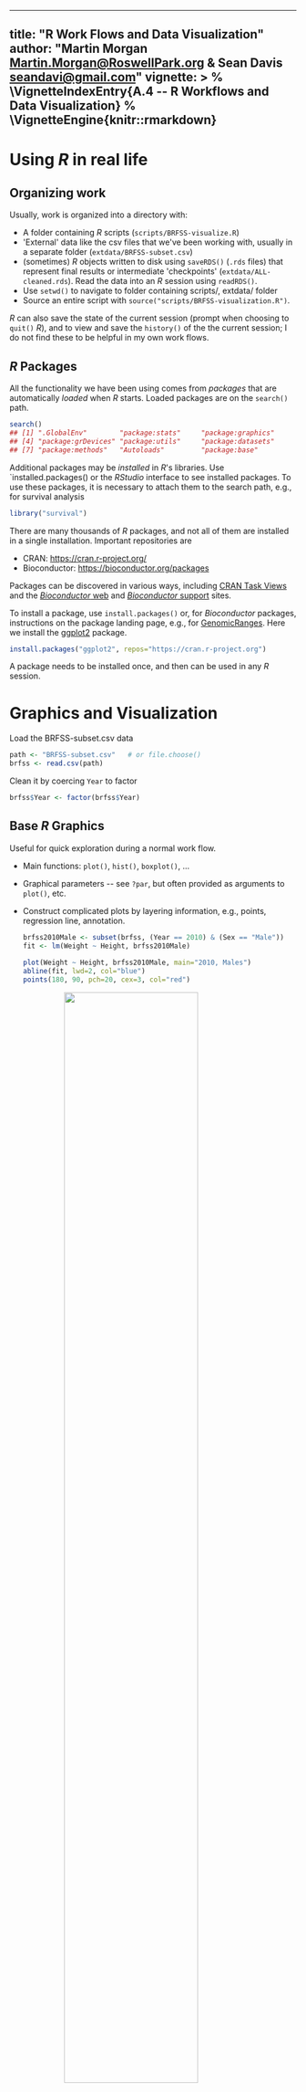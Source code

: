 
---
title: "R Work Flows and Data Visualization"
author: "Martin Morgan <Martin.Morgan@RoswellPark.org> & Sean Davis <seandavi@gmail.com>"
vignette: >
  % \VignetteIndexEntry{A.4 -- R Workflows and Data Visualization}
  % \VignetteEngine{knitr::rmarkdown}
---



# Using _R_ in real life

## Organizing work

Usually, work is organized into a directory with:

- A folder containing _R_ scripts (`scripts/BRFSS-visualize.R`)
- 'External' data like the csv files that we've been working with,
  usually in a separate folder (`extdata/BRFSS-subset.csv`)
- (sometimes) _R_ objects written to disk using `saveRDS()` (`.rds`
  files) that represent final results or intermediate 'checkpoints'
  (`extdata/ALL-cleaned.rds`). Read the data into an _R_ session using
  `readRDS()`.
- Use `setwd()` to navigate to folder containing scripts/, extdata/ folder
- Source an entire script with `source("scripts/BRFSS-visualization.R")`.
  
_R_ can also save the state of the current session (prompt when
choosing to `quit()` _R_), and to view and save the `history()` of the
the current session; I do not find these to be helpful in my own work
flows.

## _R_ Packages

All the functionality we have been using comes from _packages_
that are automatically _loaded_ when _R_ starts. Loaded packages are on
the `search()` path.


```r
search()
## [1] ".GlobalEnv"        "package:stats"     "package:graphics" 
## [4] "package:grDevices" "package:utils"     "package:datasets" 
## [7] "package:methods"   "Autoloads"         "package:base"
```

Additional packages may be _installed_ in _R_'s libraries. Use
`installed.packages() or the _RStudio_ interface to see installed
packages. To use these packages, it is necessary to attach them to the
search path, e.g., for survival analysis


```r
library("survival")
```

There are many thousands of _R_ packages, and not all of them are
installed in a single installation. Important repositories are

- CRAN: https://cran.r-project.org/
- Bioconductor: https://bioconductor.org/packages

Packages can be discovered in various ways, including
[CRAN Task Views][] and the [_Bioconductor_ web][] and
[_Bioconductor_ support][] sites.

To install a package, use `install.packages()` or, for _Bioconductor_
packages, instructions on the package landing page, e.g., for
[GenomicRanges][]. Here we install the [ggplot2][] package.


```r
install.packages("ggplot2", repos="https://cran.r-project.org")
```

A package needs to be installed once, and then can be used in any _R_
session.

[CRAN Task Views]: https://cran.r-project.org/web/views/
[_Bioconductor_ web]: https://bioconductor.org
[_Bioconductor_ support]: https://support.bioconductor.org
[GenomicRanges]: https://bioconductor.org/packages/GenomicRanges
[ggplot2]: https://cran.r-project.org/package=ggplot2

# Graphics and Visualization

Load the BRFSS-subset.csv data

<!--

```r
path <- "BRFSS-subset.csv"
brfss <- read.csv(path)
```
-->


```r
path <- "BRFSS-subset.csv"   # or file.choose()
brfss <- read.csv(path)
```

Clean it by coercing `Year` to factor


```r
brfss$Year <- factor(brfss$Year)
```

## Base _R_ Graphics

Useful for quick exploration during a normal work flow.

- Main functions: `plot()`, `hist()`, `boxplot()`, ...
- Graphical parameters -- see `?par`, but often provided as arguments
  to `plot()`, etc.
- Construct complicated plots by layering information, e.g., points,
  regression line, annotation.
  
    
    ```r
    brfss2010Male <- subset(brfss, (Year == 2010) & (Sex == "Male"))
    fit <- lm(Weight ~ Height, brfss2010Male)
      
    plot(Weight ~ Height, brfss2010Male, main="2010, Males")
    abline(fit, lwd=2, col="blue")
    points(180, 90, pch=20, cex=3, col="red")
    ```
    
    <img src="D4_Graphics_files/figure-html/unnamed-chunk-7-1.png" width="70%" style="display: block; margin: auto;" />

- Approach to complicated graphics: create a grid of panels (e.g.,
  `par(mfrows=c(1, 2))`, populate with plots, restore original layout.
  
    
    ```r
    brfssFemale <- subset(brfss, Sex=="Female")
    
    opar = par(mfrow=c(2, 1))     # layout: 2 'rows' and 1 'column'
    hist(                         # first panel -- 1990
        brfssFemale[ brfssFemale$Year == 1990, "Weight" ],
        main = "Female, 1990")
    hist(                         # second panel -- 2010
        brfssFemale[ brfssFemale$Year == 2010, "Weight" ],
        main = "Female, 2010")
    par(opar)                      # restore original layout
    ```
    
    <img src="D4_Graphics_files/figure-html/unnamed-chunk-8-1.png" width="70%" style="display: block; margin: auto;" />

## What makes for a good graphical display?

- Common scales for comparison
- Efficient use of space
- Careful color choice -- qualitative, gradient, divergent schemes;
  color blind aware; ...
- Emphasis on data rather than labels
- Convey statistical uncertainty

## Grammar of Graphics: ggplot2


```r
library(ggplot2)
```

- http://docs.ggplot2.org

'Grammar of graphics'

- Specify data and 'aesthetics' (`aes()`) to be plotted
- Add layers (`geom_*()`) of information

    
    ```r
    ggplot(brfss2010Male, aes(x=Height, y=Weight)) +
        geom_point() +
        geom_smooth(method="lm")
    ```
    
    <img src="D4_Graphics_files/figure-html/unnamed-chunk-10-1.png" width="70%" style="display: block; margin: auto;" />
    
- Capture a plot and augment it

    
    ```r
    plt <- ggplot(brfss2010Male, aes(x=Height, y=Weight)) +
        geom_point() +
        geom_smooth(method="lm")
    plt + labs(title = "2010 Male")
    ```
    
    <img src="D4_Graphics_files/figure-html/unnamed-chunk-11-1.png" width="70%" style="display: block; margin: auto;" />
    
- Use `facet_*()` for layouts

    
    ```r
    ggplot(brfssFemale, aes(x=Height, y=Weight)) +
        geom_point() + geom_smooth(method="lm") +
        facet_grid(. ~ Year)
    ```
    
    <img src="D4_Graphics_files/figure-html/unnamed-chunk-12-1.png" width="70%" style="display: block; margin: auto;" />
        
- Choose display to emphasize relevant aspects of data

    
    ```r
    ggplot(brfssFemale, aes(Weight, fill=Year)) +
        geom_density(alpha=.2)
    ```
    
    <img src="D4_Graphics_files/figure-html/unnamed-chunk-13-1.png" width="70%" style="display: block; margin: auto;" />
